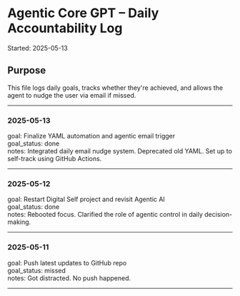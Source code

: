 # Agentic Core GPT – Daily Accountability Log  
Started: 2025-05-13  

## Purpose  
This file logs daily goals, tracks whether they're achieved, and allows the agent to nudge the user via email if missed.

---

### 2025-05-13  
goal: Finalize YAML automation and agentic email trigger  
goal_status: done  
notes: Integrated daily email nudge system. Deprecated old YAML. Set up to self-track using GitHub Actions.

---

### 2025-05-12  
goal: Restart Digital Self project and revisit Agentic AI  
goal_status: done  
notes: Rebooted focus. Clarified the role of agentic control in daily decision-making.

---

### 2025-05-11  
goal: Push latest updates to GitHub repo  
goal_status: missed  
notes: Got distracted. No push happened.

---
